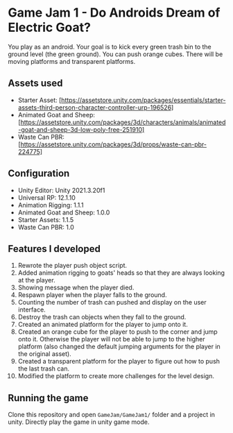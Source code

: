 # Game Jam  1 - Do Androids Dream of Electric Goat?

You play as an android. Your goal is to kick every green trash bin to the ground level (the green ground). You can push orange cubes. There will be moving platforms and transparent platforms.


## Assets used

* Starter Asset: [https://assetstore.unity.com/packages/essentials/starter-assets-third-person-character-controller-urp-196526]
* Animated Goat and Sheep: [https://assetstore.unity.com/packages/3d/characters/animals/animated-goat-and-sheep-3d-low-poly-free-251910]
* Waste Can PBR: [https://assetstore.unity.com/packages/3d/props/waste-can-pbr-224775]

## Configuration
* Unity Editor: Unity 2021.3.20f1
* Universal RP: 12.1.10
* Animation Rigging: 1.1.1
* Animated Goat and Sheep: 1.0.0
* Starter Assets: 1.1.5
* Waste Can PBR: 1.0

## Features I developed
1. Rewrote the player push object script.
2. Added animation rigging to goats' heads so that they are always looking at the player.
3. Showing message when the player died.
4. Respawn player when the player falls to the ground.
5. Counting the number of trash can pushed and display on the user interface.
6. Destroy the trash can objects when they fall to the ground.
7. Created an animated platform for the player to jump onto it.
8. Created an orange cube for the player to push to the corner and jump onto it. Otherwise the player will not be able to jump to the higher platform (also changed the default jumping arguments for the player in the original asset).
9. Created a transparent platform for the player to figure out how to push the last trash can.
10. Modified the platform to create more challenges for the level design.

## Running the game
Clone this repository and open `GameJam/GameJam1/` folder and a project in unity. Directly play the game in unity game mode.
